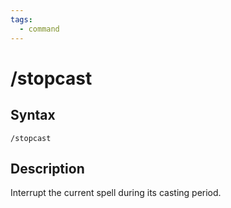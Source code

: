 ```yaml
---
tags:
  - command
---
```


# /stopcast

## Syntax

<!--cmd-syntax-start-->
```eqcommand
/stopcast
```
<!--cmd-syntax-end-->

## Description

<!--cmd-desc-start-->
Interrupt the current spell during its casting period.
<!--cmd-desc-end-->